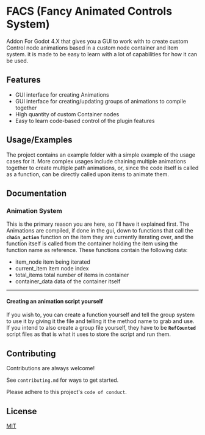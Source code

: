 
# FACS (Fancy Animated Controls System)

Addon For Godot 4.X that gives you a GUI to work with to create custom Control node animations based in a custom node container and item system. it is made to be easy to learn with a lot of capabilities for how it can be used.


## Features

- GUI interface for creating Animations
- GUI interface for creating/updating groups of animations to compile together
- High quantity of custom Container nodes
- Easy to learn code-based control of the plugin features


## Usage/Examples

The project contains an example folder with a simple example of the usage cases for it.
More complex usages include chaining multiple animations together to create multiple path animations, or, since the code itself is called as a function, can be directly called upon items to animate them.
## Documentation

### Animation System
This is the primary reason you are here, so I'll have it explained first.
The Animations are compiled, if done in the gui, down to functions that call the **`chain_action`** function on the item they are currently iterating over, and the function itself is called from the container holding the item using the function name as reference.
These functions contain the following data:
- item_node item being iterated
- current_item item node index
- total_items total number of items in container
- container_data data of the container itself
---
#### Creating an animation script yourself
If you wish to, you can create a function yourself and tell the group system to use it by giving it the file and telling it the method name to grab and use.
If you intend to also create a group file yourself, they have to be **`RefCounted`** script files as that is what it uses to store the script and run them.



## Contributing

Contributions are always welcome!

See `contributing.md` for ways to get started.

Please adhere to this project's `code of conduct`.


## License

[MIT](https://choosealicense.com/licenses/mit/)

